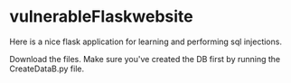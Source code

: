 # vulnerableFlaskwebsite
Here is a nice flask application for learning and performing sql injections.

Download the files. Make sure you've created the DB first by running the CreateDataB.py file. 
